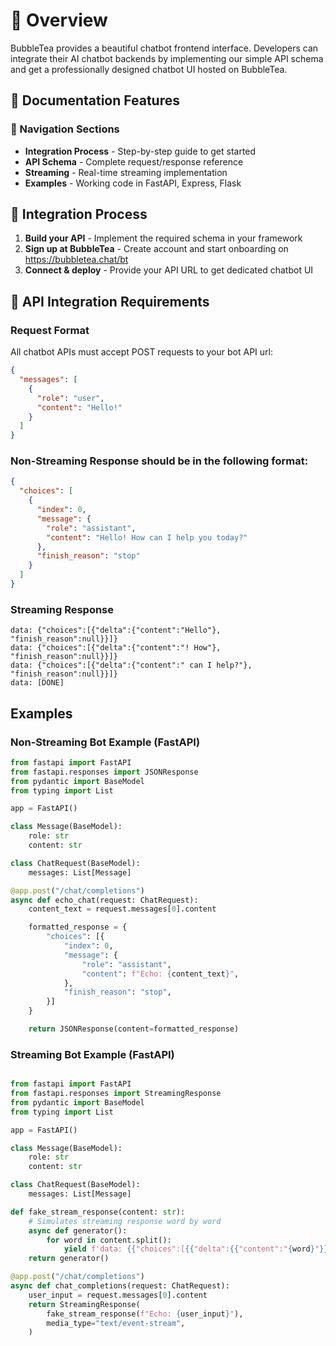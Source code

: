 # 🧋 Overview

BubbleTea provides a beautiful chatbot frontend interface. Developers can integrate their AI chatbot backends by implementing our simple API schema and get a professionally designed chatbot UI hosted on BubbleTea.

## 🚀 Documentation Features

### 📍 Navigation Sections
- **Integration Process** - Step-by-step guide to get started
- **API Schema** - Complete request/response reference
- **Streaming** - Real-time streaming implementation
- **Examples** - Working code in FastAPI, Express, Flask

## 🎯 Integration Process

1. **Build your API** - Implement the required schema in your framework
2. **Sign up at BubbleTea** - Create account and start onboarding on https://bubbletea.chat/bt
4. **Connect & deploy** - Provide your API URL to get dedicated chatbot UI


## 🔧 API Integration Requirements

### Request Format
All chatbot APIs must accept POST requests to your bot API url:

```json
{
  "messages": [
    {
      "role": "user", 
      "content": "Hello!"
    }
  ]
}
```

### Non-Streaming Response should be in the following format:

```json
{
  "choices": [
    {
      "index": 0,
      "message": {
        "role": "assistant",
        "content": "Hello! How can I help you today?"
      },
      "finish_reason": "stop"
    }
  ]
}
```

### Streaming Response
```
data: {"choices":[{"delta":{"content":"Hello"}, "finish_reason":null}}]}
data: {"choices":[{"delta":{"content":"! How"}, "finish_reason":null}}]}
data: {"choices":[{"delta":{"content":" can I help?"}, "finish_reason":null}}]}
data: [DONE]
```
## Examples

### Non-Streaming Bot Example (FastAPI)

```python
from fastapi import FastAPI
from fastapi.responses import JSONResponse
from pydantic import BaseModel
from typing import List

app = FastAPI()

class Message(BaseModel):
    role: str
    content: str

class ChatRequest(BaseModel):
    messages: List[Message]

@app.post("/chat/completions")
async def echo_chat(request: ChatRequest):
    content_text = request.messages[0].content

    formatted_response = {
        "choices": [{
            "index": 0,
            "message": {
                "role": "assistant",
                "content": f"Echo: {content_text}",
            },
            "finish_reason": "stop",
        }]
    }

    return JSONResponse(content=formatted_response)
```

### Streaming Bot Example  (FastAPI)
```python

from fastapi import FastAPI
from fastapi.responses import StreamingResponse
from pydantic import BaseModel
from typing import List

app = FastAPI()

class Message(BaseModel):
    role: str
    content: str

class ChatRequest(BaseModel):
    messages: List[Message]

def fake_stream_response(content: str):
    # Simulates streaming response word by word
    async def generator():
        for word in content.split():
            yield f'data: {{"choices":[{{"delta":{{"content":"{word}"}}}}]}}\n'
    return generator()

@app.post("/chat/completions")
async def chat_completions(request: ChatRequest):
    user_input = request.messages[0].content
    return StreamingResponse(
        fake_stream_response(f"Echo: {user_input}"),
        media_type="text/event-stream",
    )

```
